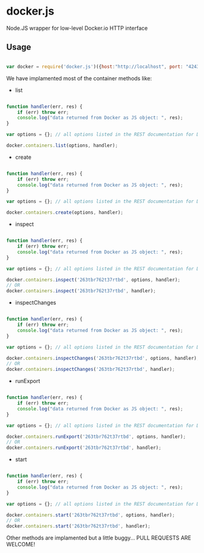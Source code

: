 docker.js
=========

Node.JS wrapper for low-level Docker.io HTTP interface

## Usage

```javascript

var docker = require('docker.js')({host:"http://localhost", port: "4243"});


```

We have implamented most of the container methods like:

- list

```javascript

function handler(err, res) {
    if (err) throw err;
    console.log("data returned from Docker as JS object: ", res);
}

var options = {}; // all options listed in the REST documentation for Docker are supported.

docker.containers.list(options, handler);

```

- create

```javascript

function handler(err, res) {
    if (err) throw err;
    console.log("data returned from Docker as JS object: ", res);
}

var options = {}; // all options listed in the REST documentation for Docker are supported.

docker.containers.create(options, handler);

```

- inspect

```javascript

function handler(err, res) {
    if (err) throw err;
    console.log("data returned from Docker as JS object: ", res);
}

var options = {}; // all options listed in the REST documentation for Docker are supported.

docker.containers.inspect('263tbr762t37rtbd', options, handler);
// OR
docker.containers.inspect('263tbr762t37rtbd', handler);


```

- inspectChanges

```javascript

function handler(err, res) {
    if (err) throw err;
    console.log("data returned from Docker as JS object: ", res);
}

var options = {}; // all options listed in the REST documentation for Docker are supported.

docker.containers.inspectChanges('263tbr762t37rtbd', options, handler);
// OR
docker.containers.inspectChanges('263tbr762t37rtbd', handler);

```

- runExport

```javascript

function handler(err, res) {
    if (err) throw err;
    console.log("data returned from Docker as JS object: ", res);
}

var options = {}; // all options listed in the REST documentation for Docker are supported.

docker.containers.runExport('263tbr762t37rtbd', options, handler);
// OR
docker.containers.runExport('263tbr762t37rtbd', handler);
```

- start

```javascript

function handler(err, res) {
    if (err) throw err;
    console.log("data returned from Docker as JS object: ", res);
}

var options = {}; // all options listed in the REST documentation for Docker are supported.

docker.containers.start('263tbr762t37rtbd', options, handler);
// OR
docker.containers.start('263tbr762t37rtbd', handler);
```

Other methods are implamented but a little buggy... PULL REQUESTS ARE WELCOME!